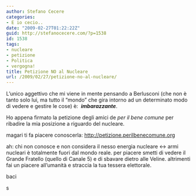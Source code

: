 ```yaml
---
author: Stefano Cecere
categories:
- E io cecio..
date: "2009-02-27T01:22:22Z"
guid: http://stefanocecere.com/?p=1538
id: 1538
tags:
- nucleare
- petizione
- Politica
- vergogna!
title: Petizione NO al Nucleare
url: /2009/02/27/petizione-no-al-nucleare/
---
```


L&#8217;unico aggettivo che mi viene in mente pensando a Berlusconi (che non è tanto solo lui, ma tutto il &#8220;mondo&#8221; che gira intorno ad un determinato modo di vedere e gestire le cose) è:  _**imbarazzante**_.

Ho appena firmato la petizione degli amici de _per il bene comune_ per ribadire la mia posizione a riguardo del nucleare.

magari ti fa piacere conoscerla: <http://petizione.perilbenecomune.org>

ah: chi non conosce e non considera il nesso energia nucleare <-> armi nucleari è totalmente fuori dal mondo reale. per piacere smetti di vedere il Grande Fratello (quello di Canale 5) e di sbavare dietro alle Veline. altrimenti fai un piacere all&#8217;umanità e straccia la tua tessera elettorale.

baci

s